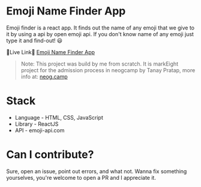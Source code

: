 # Emoji Name Finder App

Emoji finder is a react app. It finds out the name of any emoji that we give to it by using a api by open emoji api. If you don't know name of any emoji just type it and find-out! 😃

🔗Live Link🔗 [Emoji Name Finder App](https://emoji-name-finder.netlify.app/)

> Note: This project was build by me from scratch. It is markEight project for the admission process in neogcamp by Tanay Pratap, more info at: [neog.camp](https://neog.camp)

# Stack

- Language - HTML, CSS, JavaScript
- Library - ReactJS
- API - emoji-api.com

# Can I contribute?

Sure, open an issue, point out errors, and what not. Wanna fix something yourselves, you're welcome to open a PR and I appreciate it.
